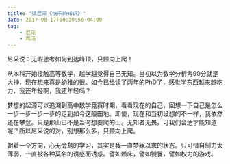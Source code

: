 ```yaml
---
title: "读尼采《快乐的知识》"
date: 2017-08-17T00:30:56-04:00
tag: 
	- 尼采
	- 鸡汤
---
```


尼采说：无暇思考如何到达峰顶，只顾向上爬！

从本科开始接触高等数学，越学越觉得自己无知。当初以为数学分析考90分就是大神，现在想来真是幼稚的很。如今已经读了两年的PhD了，感觉学东西越来越吃力，我还年轻啊，我还年轻吗？

梦想的起源可以追溯到高中数学竞赛时期，看看现在的自己，回想一下自己是怎么一步一步一步一步的走到如今这般田地。即使，现在和当初设想的不一样，我依然还在攀登。只是那山已不是当时想要爬的山。无知者无畏。可我们合适才能知道呢？所以尼采说的对，别想那么多，只顾向上爬。

朝着一个方向，心无旁骛的学习，其实是我一直梦寐以求的状态。只可惜自制力太薄弱，一直被各种莫名的诱惑而诱惑。譬如赖床，譬如饕餮，譬如权力的游戏。



